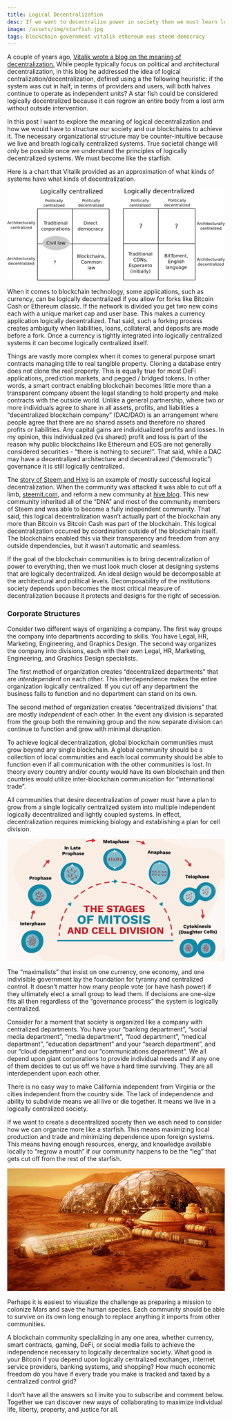 ```yaml
---
title: Logical Decentralization
desc: If we want to decentralize power in society then we must learn lessons from the starfish.
image: /assets/img/starfish.jpg
tags: blockchain government vitalik ethereum eos steem democracy
---
```


A couple of years ago, [Vitalik wrote a blog on the meaning of decentralization.](https://medium.com/@VitalikButerin/the-meaning-of-decentralization-a0c92b76a274) While people typically focus on political and architectural decentralization, in this blog he addressed the idea of logical centralization/decentralization, defined using a the following heuristic: if the system was cut in half, in terms of providers and users, will both halves continue to operate as independent units? A star fish could be considered logically decentralized because it can regrow an entire body from a lost arm without outside intervention.



In this post I want to explore the meaning of logical decentralization and how we would have to structure our society and our blockchains to achieve it. The necessary organizational structure may be counter-intuitive because we live and breath logically centralized systems. True societal change will only be possible once we understand the principles of logically decentralized systems. We must become like the starfish.



Here is a chart that Vitalik provided as an approximation of what kinds of systems have what kinds of decentralization.


<center>
<img src="/assets/img/decentralized-chart.png"/>
</center>


When it comes to blockchain technology, some applications, such as currency, can be logically decentralized if you allow for forks like Bitcoin Cash or Ethereum classic. If the network is divided you get two new coins each with a unique market cap and user base. This makes a currency application logically decentralized. That said, such a forking process creates ambiguity when liabilities, loans, collateral, and deposits are made before a fork. Once a currency is tightly integrated into logically centralized systems it can become logically centralized itself.



Things are vastly more complex when it comes to general purpose smart contracts managing title to real tangible property. Cloning a database entry does not clone the real property.  This is equally true for most DeFi applications, prediction markets, and pegged / bridged tokens. In other words, a smart contract enabling blockchain becomes little more than a transparent company absent the legal standing to hold property and make contracts with the outside world. Unlike a general partnership, where two or more individuals agree to share in all assets, profits, and liabilities a “decentralized blockchain company” (DAC/DAO) is an arrangement where people agree that there are no shared assets and therefore no shared profits or liabilities. Any capital gains are individualized profits and losses. In my opinion, this individualized (vs shared) profit and loss is part of the reason why public blockchains like Ethereum and EOS are not generally considered securities - “there is nothing to secure!”. That said, while a DAC may have a decentralized architecture and decentralized (“democratic”) governance it is still logically centralized.



The [story of Steem and Hive](https://hackernoon.com/inside-trons-steem-takeover-attempt-and-the-birth-of-the-hive-blockchain-ya1g63249) is an example of mostly successful logical decentralization. When the community was attacked it was able to cut off a limb, [steemit.com](http://steemit.com), and reform a new community at [hive.blog](http://hive.blog). This new community inherited all of the “DNA” and most of the community members of Steem and was able to become a fully independent community. That said, this logical decentralization wasn’t actually part of the blockchain any more than Bitcoin vs Bitcoin Cash was part of the blockchain. This logical decentralization occurred by coordination outside of the blockchain itself. The blockchains enabled this via their transparency and freedom from any outside dependencies, but it wasn’t automatic and seamless.



If the goal of the blockchain communities is to bring decentralization of power to everything, then we must look much closer at designing systems that are logically decentralized. An ideal design would be decomposable at the architectural and political levels. Decomposability of the institutions society depends upon becomes the most critical measure of decentralization because it protects and designs for the right of secession.


### Corporate Structures 
Consider two different ways of organizing a company. The first way groups the company into departments according to skills. You have Legal, HR, Marketing, Engineering, and Graphics Design. The second way organizes the company into divisions, each with their own Legal, HR,  Marketing, Engineering, and Graphics Design specialists.



The first method of organization creates “decentralized departments” that are _interdependent_ on each other. This interdependence makes the entire organization logically centralized. If you cut off any department the business fails to function and no department can stand on its own.



The second method of organization creates “decentralized divisions” that are mostly _independent_ of each other. In the event any division is separated from the group both the remaining group and the now separate division can continue to function and grow with minimal disruption.



To achieve logical decentralization, global blockchain communities must grow beyond any single blockchain. A global community should be a collection of local communities and each local community should be able to function even if all communication with the other communities is lost. In theory every country and/or county would have its own blockchain and then countries would utilize inter-blockchain communication for “international trade”.



All communities that desire decentralization of power must have a plan to grow from a single logically centralized system into multiple independent logically decentralized and lightly coupled systems. In effect, decentralization requires mimicking biology and establishing a plan for cell division.

<center>
<img src="/assets/img/celldivision.png"/>
</center>



The “maximalists” that insist on one currency, one economy, and one indivisible government lay the foundation for tyranny and centralized control. It doesn’t matter how many people vote (or have hash power) if they ultimately elect a small group to lead them. If decisions are one-size fits all then regardless of the “governance process” the system is logically centralized.



Consider for a moment that society is organized like a company with centralized departments. You have your “banking department”, “social media department”, “media department”, “food department”, “medical department”, “education department” and your “search department”, and our “cloud department” and our “communications department”. We all depend upon giant corporations to provide individual needs and if any one of them decides to cut us off we have a hard time surviving. They are all interdependent upon each other.



There is no easy way to make California independent from Virginia or the cities independent from the country side. The lack of independence and ability to subdivide means we all live or die together. It means we live in a logically centralized society.



If we want to create a decentralized society then we each need to consider how we can organize more like a starfish. This means maximizing local production and trade and minimizing dependence upon foreign systems. This means having enough resources, energy, and knowledge available locally to “regrow a mouth” if our community happens to be the “leg” that gets cut off from the rest of the starfish.



<center>
<img src="/assets/img/mars-colony.jpg"/>
</center>

Perhaps it is easiest to visualize the challenge as preparing a mission to colonize Mars and save the human species. Each community should be able to survive on its own long enough to replace anything it imports from other communities.



A blockchain community specializing in any one area, whether currency, smart contracts, gaming, DeFi, or social media fails to achieve the independence necessary to logically decentralize society. What good is your Bitcoin if you depend upon logically centralized exchanges, internet service providers, banking systems, and shopping? How much economic freedom do you have if every trade you make is tracked and taxed by a centralized control grid?



I don’t have all the answers so I invite you to subscribe and comment below. Together we can discover new ways of collaborating to maximize individual life, liberty, property, and justice for all.
